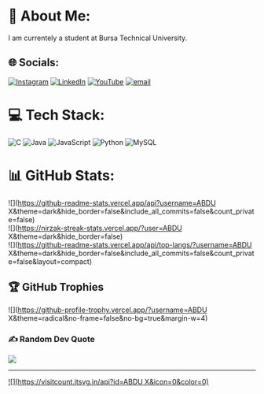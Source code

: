 # 💫 About Me:
I am currentely a student at Bursa Technical University.


## 🌐 Socials:
[![Instagram](https://img.shields.io/badge/Instagram-%23E4405F.svg?logo=Instagram&logoColor=white)](https://instagram.com/ibn_hind_2) [![LinkedIn](https://img.shields.io/badge/LinkedIn-%230077B5.svg?logo=linkedin&logoColor=white)](https://linkedin.com/in/abdallah-seyfedin-656a852a1) [![YouTube](https://img.shields.io/badge/YouTube-%23FF0000.svg?logo=YouTube&logoColor=white)](https://youtube.com/@https://www.youtube.com/@ABDUX_1) [![email](https://img.shields.io/badge/Email-D14836?logo=gmail&logoColor=white)](mailto:abdux469@gmail.com) 

# 💻 Tech Stack:
![C](https://img.shields.io/badge/c-%2300599C.svg?style=for-the-badge&logo=c&logoColor=white) ![Java](https://img.shields.io/badge/java-%23ED8B00.svg?style=for-the-badge&logo=openjdk&logoColor=white) ![JavaScript](https://img.shields.io/badge/javascript-%23323330.svg?style=for-the-badge&logo=javascript&logoColor=%23F7DF1E) ![Python](https://img.shields.io/badge/python-3670A0?style=for-the-badge&logo=python&logoColor=ffdd54) ![MySQL](https://img.shields.io/badge/mysql-4479A1.svg?style=for-the-badge&logo=mysql&logoColor=white)
# 📊 GitHub Stats:
![](https://github-readme-stats.vercel.app/api?username=ABDU X&theme=dark&hide_border=false&include_all_commits=false&count_private=false)<br/>
![](https://nirzak-streak-stats.vercel.app/?user=ABDU X&theme=dark&hide_border=false)<br/>
![](https://github-readme-stats.vercel.app/api/top-langs/?username=ABDU X&theme=dark&hide_border=false&include_all_commits=false&count_private=false&layout=compact)

## 🏆 GitHub Trophies
![](https://github-profile-trophy.vercel.app/?username=ABDU X&theme=radical&no-frame=false&no-bg=true&margin-w=4)

### ✍️ Random Dev Quote
![](https://quotes-github-readme.vercel.app/api?type=horizontal&theme=radical)

---
[![](https://visitcount.itsvg.in/api?id=ABDU X&icon=0&color=0)](https://visitcount.itsvg.in)

<!-- Proudly created with GPRM ( https://gprm.itsvg.in ) -->
